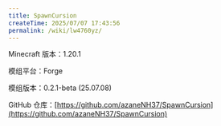 ```yaml
---
title: SpawnCursion
createTime: 2025/07/07 17:43:56
permalink: /wiki/lw4760yz/
---
```


Minecraft 版本：1.20.1

模组平台：Forge

模组版本：0.2.1-beta (25.07.08)

GitHub 仓库：[https://github.com/azaneNH37/SpawnCursion](https://github.com/azaneNH37/SpawnCursion)
